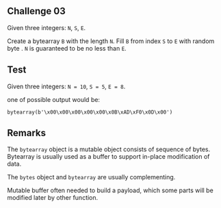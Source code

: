 ## Challenge 03

Given three integers: `N`, `S`, `E`.

Create a bytearray `B` with the length `N`. Fill `B` from index `S` to `E` with random byte . `N` is guaranteed to be no less than `E`.

## Test

Given three integers: `N = 10`, `S = 5`, `E = 8`.

one of possible output would be:

```
bytearray(b'\x00\x00\x00\x00\x00\x0B\xAD\xF0\x0D\x00')
```

## Remarks

The `bytearray` object is a mutable object consists of sequence of bytes. Bytearray is usually used as a buffer to support in-place modification of data.

The `bytes` object and `bytearray` are usually complementing.

Mutable buffer often needed to build a payload, which some parts will be modified later by other function.